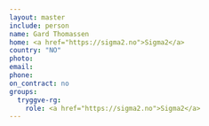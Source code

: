 ```yaml
---
layout: master
include: person
name: Gard Thomassen
home: <a href="https://sigma2.no">Sigma2</a>
country: "NO"
photo:
email:
phone:
on_contract: no
groups:
  tryggve-rg:
    role: <a href="https://sigma2.no">Sigma2</a>
---
```

